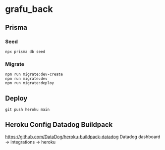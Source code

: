 # grafu_back


## Prisma

### Seed
```
npx prisma db seed
```

### Migrate
```
npm run migrate:dev-create
npm run migrate:dev
npm run migrate:deploy
```

## Deploy
```
git push heroku main
```


## Heroku Config Datadog Buildpack
https://github.com/DataDog/heroku-buildpack-datadog
Datadog dashboard -> integrations -> heroku

